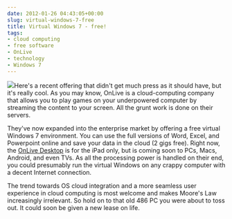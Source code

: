 ```yaml
---
date: 2012-01-26 04:43:05+00:00
slug: virtual-windows-7-free
title: Virtual Windows 7 - free!
tags:
- cloud computing
- free software
- OnLive
- technology
- Windows 7
---
```


![](http://media.tumblr.com/tumblr_ly0ly7YQIg1qfn08u.jpg)Here's a recent offering that didn't get much press as it should have, but it's really cool. As you may know, OnLive is a cloud-computing company that allows you to play games on your underpowered computer by streaming the content to your screen. All the grunt work is done on their servers.




They've now expanded into the enterprise market by offering a free virtual Windows 7 environment. You can use the full versions of Word, Excel, and Powerpoint online and save your data in the cloud (2 gigs free). Right now, the [OnLive Desktop](http://desktop.onlive.com/) is for the iPad only, but is coming soon to PCs, Macs, Android, and even TVs. As all the processing power is handled on their end, you could presumably run the virtual Windows on any crappy computer with a decent Internet connection.




The trend towards OS cloud integration and a more seamless user experience in cloud computing is most welcome and makes Moore's Law increasingly irrelevant. So hold on to that old 486 PC you were about to toss out. It could soon be given a new lease on life.
